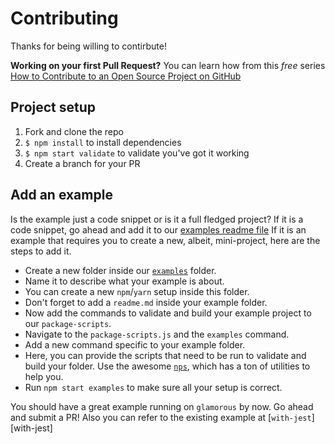 # Contributing

Thanks for being willing to contirbute!

**Working on your first Pull Request?** You can learn how from this *free* series
[How to Contribute to an Open Source Project on GitHub][egghead]

## Project setup

1. Fork and clone the repo
2. `$ npm install` to install dependencies
3. `$ npm start validate` to validate you've got it working
4. Create a branch for your PR

## Add an example

Is the example just a code snippet or is it a full fledged project? If it is a code snippet, go ahead and add it to our [examples readme file][examples-readme]
If it is an example that requires you to create a new, albeit, mini-project, here are the steps to add it.
  - Create a new folder inside our [`examples`][examples-readme] folder.
  - Name it to describe what your example is about.
  - You can create a new `npm`/`yarn` setup inside this folder.
  - Don't forget to add a `readme.md` inside your example folder.
  - Now add the commands to validate and build your example project to our `package-scripts`.
  - Navigate to the `package-scripts.js` and the `examples` command.
  - Add a new command specific to your example folder.
  - Here, you can provide the scripts that need to be run to validate and build your folder. Use the awesome [`nps`][nps], which has a ton of utilities to help you.
  - Run `npm start examples` to make sure all your setup is correct.

You should have a great example running on `glamorous` by now. Go ahead and submit a PR!
Also you can refer to the existing example at [`with-jest`][with-jest]

[egghead]: https://egghead.io/series/how-to-contribute-to-an-open-source-project-on-github
[examples-readme]: ./examples
[nps]: https://npmjs.com/package/nps
